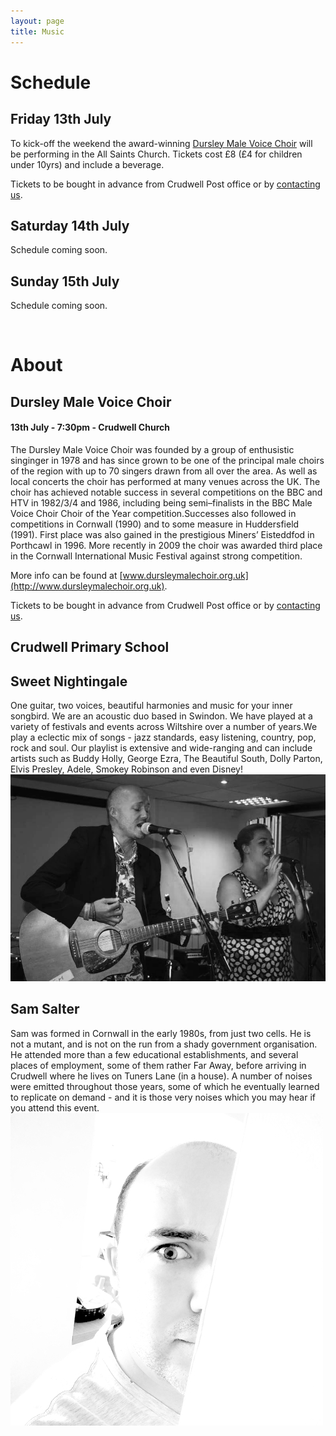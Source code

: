 ```yaml
---
layout: page
title: Music
---
```


# Schedule

## Friday 13th July

To kick-off the weekend the award-winning [Dursley Male Voice Choir](#dursley-male-voice-choir) will be performing in the All Saints Church. Tickets cost £8 (£4 for children under 10yrs) and include a beverage. 

Tickets to be bought in advance from Crudwell Post office or by [contacting us](/contact).

## Saturday 14th July

Schedule coming soon.

## Sunday 15th July

Schedule coming soon.

<br>

# About

## Dursley Male Voice Choir

#### 13th July - 7:30pm - Crudwell Church

The Dursley Male Voice Choir was founded by a group of enthusistic singinger in 1978 and has since grown to be one of the principal male choirs of the region with up to 70 singers drawn from all over the area. As well as local concerts the choir has performed at many venues across the UK.
The choir has achieved notable success in several competitions on the BBC and HTV in 1982/3/4 and 1986, including being semi–finalists in the BBC Male Voice Choir Choir of the Year competition.Successes also followed in competitions in Cornwall (1990) and to some measure in Huddersfield (1991). First place was also gained in the prestigious Miners’ Eisteddfod in Porthcawl in 1996. More recently in 2009 the choir was awarded third place in the Cornwall International Music Festival against strong competition.

More info can be found at [www.dursleymalechoir.org.uk](http://www.dursleymalechoir.org.uk).

Tickets to be bought in advance from Crudwell Post office or by [contacting us](/contact).

## Crudwell Primary School

## Sweet Nightingale
<div class="row"><div class="col-sm-8">
One guitar, two voices, beautiful harmonies and music for your inner songbird. We are an acoustic duo based in Swindon. We have played at a variety of festivals and events across Wiltshire over a number of years.We play a eclectic mix of songs - jazz standards, easy listening, country, pop, rock and soul. Our playlist is extensive and wide-ranging and can include artists such as Buddy Holly, George Ezra, The Beautiful South, Dolly Parton, Elvis Presley, Adele, Smokey Robinson and even Disney!
</div><div class="col-sm-4">
<img class="img-responsive" src="/img/sweetnightingale.jpg">
</div></div>

## Sam Salter
<div class="row"><div class="col-sm-8">
Sam was formed in Cornwall in the early 1980s, from just two cells. He is not a mutant, and is not on the run from a shady government organisation. He attended more than a few educational establishments, and several places of employment, some of them rather Far Away, before arriving in Crudwell where he lives on Tuners Lane (in a house). A number of noises were emitted throughout those years, some of which he eventually learned to replicate on demand - and it is those very noises which you may hear if you attend this event.
</div><div class="col-sm-4">
<img class="img-responsive" src="/img/samsalter.jpg">
</div></div>

